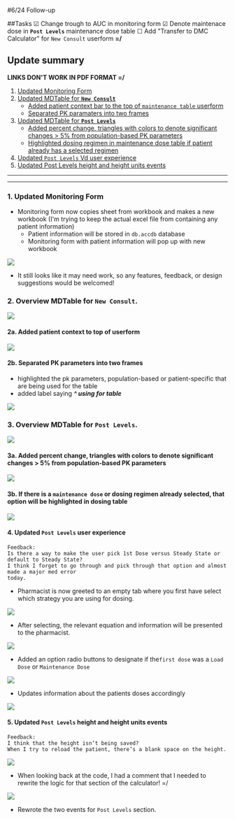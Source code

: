 #6/24 Follow-up

##Tasks
&#9745; Change trough to AUC in monitoring form
&#9745; Denote maintenace dose in **`Post Levels`** maintenance dose table
&#9744; Add "Transfer to DMC Calculator" for `New Consult` userform **=/**

## Update summary
**LINKS DON'T WORK IN PDF FORMAT =/**
1. [Updated Monitoring Form](#monitoring)
2. [Updated MDTable for **`New Consult`**](#mdtablenewconsult)
	- [Added patient context bar to the top of `maintenance table` userform](#ptcontext)
	- [Separated PK paramaters into two frames](#twoframes)
3. [Updated MDTable for **`Post Levels`**](#mdtablepostlevels)
	- [Added percent change, triangles with colors to denote significant changes > 5% from population-based PK parameters](#percentchange)
	- [Highlighted dosing regimen in maintenance dose table if patient already has a selected regimen](#highlight)
4. [Updated `Post Levels` Vd user experience](#postlevels_vd)
5. [Updated Post Levels height and height units events](#postlevels_height)

-----------

<div style="page-break-after: always;"></div>

-----------

### 1. Updated Monitoring Form <a name=monitoring></a>

- Monitoring form now copies sheet from workbook and makes a new workbook (I'm trying to keep the actual excel file from containing any patient information)
	- Patient information will be stored in `db.accdb` database
	- Monitoring form with patient information will pop up with new workbook

![](Images/monitoringform.png)

 - It still looks like it may need work, so any features, feedback, or design suggestions would be welcomed!

<div style="page-break-after: always;"></div>

### 2. Overview MDTable for **`New Consult`**. <a name=mdtablenewconsult></a>

![](Images/mdtable_newconsult.png)

<div style="page-break-after: always;"></div>

#### 2a. Added patient context to top of userform <a name=ptcontext></a>

![](Images/mdtable_context.png)

#### 2b. Separated PK parameters into two frames <a name=twoframes></a>

- highlighted the pk parameters, population-based or patient-specific that are being used for the table
- added label saying ***^ using for table***

![](Images/mdtable_separate.png)

<div style="page-break-after: always;"></div>

### 3. Overview MDTable for **`Post Levels`**. <a name=mdtablepostlevels></a>

![](Images/mdtable_postlevels.png)

<div style="page-break-after: always;"></div>

#### 3a. Added percent change, triangles with colors to denote significant changes > 5% from population-based PK parameters <a name=percentchange></a>

![](Images/mdtable_post_description.png) 

#### 3b. If there is a `maintenance dose` or dosing regimen already selected, that option will be highlighted in dosing table <a name=highlight></a>

![](Images/mdtable_dosingregimen.png)

<div style="page-break-after: always;"></div>

#### 4. Updated `Post Levels` user experience <a name=postlevels_vd></a>

	Feedback:
	Is there a way to make the user pick 1st Dose versus Steady State or default to Steady State?
	I think I forget to go through and pick through that option and almost made a major med error
	today.

- Pharmacist is now greeted to an empty tab where you first have select which strategy you are using for dosing.

![](Images/postlevels_vd.png)

- After selecting, the relevant equation and information will be presented to the pharmacist.

![](Images/postlevels_vd2.png)

- Added an option radio buttons to designate if the`first dose` was a `Load Dose` or `Maintenance Dose`

![](Images/postlevels_vd3a.png)

- Updates information about the patients doses accordingly

![](images/postlevels_vd3.png)

<div style="page-break-after: always;"></div>

#### 5. Updated `Post Levels` height and height units events <a name=postlevels_height></a>

	Feedback:
	I think that the height isn’t being saved?  
	When I try to reload the patient, there’s a blank space on the height.

![](Images/postlevels_height1.png)

- When looking back at the code, I had a comment that I needed to rewrite the logic for that section of the calculator! =/

![](Images/postlevels_tbHeight.png)

- Rewrote the two events for `Post Levels` section.
	

